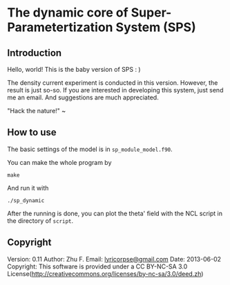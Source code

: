 The dynamic core of Super-Parametertization System (SPS)
=================================================

Introduction
-------------------------------------------------
 Hello, world! This is the baby version of SPS  : )

 The density current experiment is conducted in this version. However, the result is just so-so. If you are interested in developing this system, just send me an email. And suggestions are much appreciated.
 
 "Hack the nature!" ~

How to use
-------------------------------------------------
The basic settings of the model is in `sp_module_model.f90`.

You can make the whole program by
```
make
```
And run it with
```
./sp_dynamic
```
After the running is done, you can plot the theta' field with the NCL script in the directory of `script`.

Copyright
-------------------------------------------------
 Version: 0.11
 Author: Zhu F.
 Email: lyricorpse@gmail.com
 Date: 2013-06-02
 Copyright: This software is provided under a CC BY-NC-SA 3.0 License(http://creativecommons.org/licenses/by-nc-sa/3.0/deed.zh)
